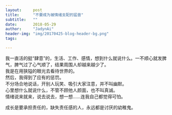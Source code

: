 ```yaml
---
layout:     post
title:      "不要成为被情绪支配的猛兽"
subtitle:   ""
date:       2018-05-29
author:     "JadynAi"
header-img: "img/20170425-blog-header-bg.png"
tags:

---
```

我一直活的挺“肆意”的，生活、工作、感情，想到什么就说什么。一不顺心就发脾气，脾气过了心气顺了，结果周围人却越来越少了。<br>我是在用狭隘的眼光去看待世界的。<br>然后，我得到了应有的惩罚。<br>
不分场合地说话，开别人玩笑、吸引大家注意，并不叫幽默。<br>心里想什么就说什么，不管不顾他人颜面，也不叫真诚。<br>情绪说来就来，说去说去，想一想……连我自己都觉得可怕。

成长是要承担责任的，缺失责任感的人，永远都是讨厌的幼稚鬼。
